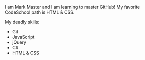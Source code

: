 I am Mark Master and I am learning to master GitHub!
My favorite CodeSchool path is HTML & CSS.

My deadly skills:
* Git
* JavaScript
* jQuery
* C#
* HTML & CSS